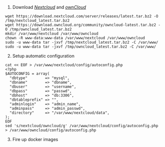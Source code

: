 1. Download <i>[Nextcloud](https://nextcloud.com/install/)</i> and <i>[ownCloud](https://owncloud.org/download/)</i>
```
wget https://download.nextcloud.com/server/releases/latest.tar.bz2 -O /tmp/nextcloud_latest.tar.bz2
wget https://download.owncloud.org/community/owncloud-latest.tar.bz2 -O /tmp/owncloud_latest.tar.bz2
mkdir /var/www/nextcloud /var/www/owncloud
chown -R www-data:www-data /var/www/nextcloud /var/www/owncloud
sudo -u www-data tar -jxvf /tmp/nextcloud_latest.tar.bz2 -C /var/www/
sudo -u www-data tar -jxvf /tmp/owncloud_latest.tar.bz2 -C /var/www/

```
2. Setup automatic configuration 
```
cat << EOF > /var/www/nextcloud/config/autoconfig.php
<?php
$AUTOCONFIG = array(
  "dbtype"        => "mysql",
  "dbname"        => "dbname",
  "dbuser"        => "username",
  "dbpass"        => "passwd",
  "dbhost"        => "db:3306",
  "dbtableprefix" => "",
  "adminlogin"    => "admin_name",
  "adminpass"     => "admin_passwd",
  "directory"     => "/var/www/nextcloud/data",
); 
EOF
sed 's/nextcloud/owncloud/g' /var/www/nextcloud/config/autoconfig.php > /var/www/owncloud/config/autoconfig.php
```
3. Fire up docker images 
